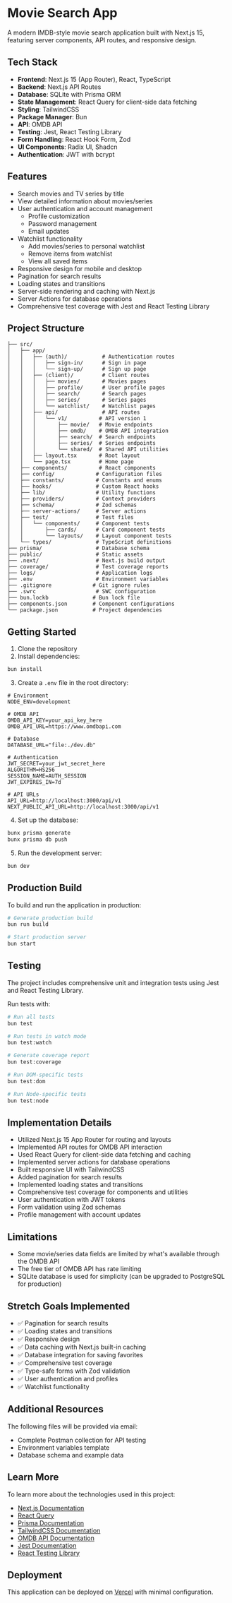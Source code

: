 # Movie Search App

A modern IMDB-style movie search application built with Next.js 15, featuring server components, API routes, and responsive design.

## Tech Stack

- **Frontend**: Next.js 15 (App Router), React, TypeScript
- **Backend**: Next.js API Routes
- **Database**: SQLite with Prisma ORM
- **State Management**: React Query for client-side data fetching
- **Styling**: TailwindCSS
- **Package Manager**: Bun
- **API**: OMDB API
- **Testing**: Jest, React Testing Library
- **Form Handling**: React Hook Form, Zod
- **UI Components**: Radix UI, Shadcn
- **Authentication**: JWT with bcrypt

## Features

- Search movies and TV series by title
- View detailed information about movies/series
- User authentication and account management
  - Profile customization
  - Password management
  - Email updates
- Watchlist functionality
  - Add movies/series to personal watchlist
  - Remove items from watchlist
  - View all saved items
- Responsive design for mobile and desktop
- Pagination for search results
- Loading states and transitions
- Server-side rendering and caching with Next.js
- Server Actions for database operations
- Comprehensive test coverage with Jest and React Testing Library

## Project Structure

```
├── src/
│   ├── app/
│   │   ├── (auth)/           # Authentication routes
│   │   │   ├── sign-in/      # Sign in page
│   │   │   └── sign-up/      # Sign up page
│   │   ├── (client)/         # Client routes
│   │   │   ├── movies/       # Movies pages
│   │   │   ├── profile/      # User profile pages
│   │   │   ├── search/       # Search pages
│   │   │   ├── series/       # Series pages
│   │   │   └── watchlist/    # Watchlist pages
│   │   ├── api/              # API routes
│   │   │   └── v1/          # API version 1
│   │   │       ├── movie/   # Movie endpoints
│   │   │       ├── omdb/    # OMDB API integration
│   │   │       ├── search/  # Search endpoints
│   │   │       ├── series/  # Series endpoints
│   │   │       └── shared/  # Shared API utilities
│   │   ├── layout.tsx       # Root layout
│   │   └── page.tsx         # Home page
│   ├── components/          # React components
│   ├── config/             # Configuration files
│   ├── constants/          # Constants and enums
│   ├── hooks/              # Custom React hooks
│   ├── lib/                # Utility functions
│   ├── providers/          # Context providers
│   ├── schema/             # Zod schemas
│   ├── server-actions/     # Server actions
│   ├── test/               # Test files
│   │   └── components/     # Component tests
│   │       ├── cards/      # Card component tests
│   │       └── layouts/    # Layout component tests
│   └── types/              # TypeScript definitions
├── prisma/                 # Database schema
├── public/                 # Static assets
├── .next/                  # Next.js build output
├── coverage/               # Test coverage reports
├── logs/                   # Application logs
├── .env                    # Environment variables
├── .gitignore             # Git ignore rules
├── .swrc                   # SWC configuration
├── bun.lockb              # Bun lock file
├── components.json        # Component configurations
└── package.json           # Project dependencies
```

## Getting Started

1. Clone the repository
2. Install dependencies:

```bash
bun install
```

3. Create a `.env` file in the root directory:

```env
# Environment
NODE_ENV=development

# OMDB API
OMDB_API_KEY=your_api_key_here
OMDB_API_URL=https://www.omdbapi.com

# Database
DATABASE_URL="file:./dev.db"

# Authentication
JWT_SECRET=your_jwt_secret_here
ALGORITHM=HS256
SESSION_NAME=AUTH_SESSION
JWT_EXPIRES_IN=7d

# API URLs
API_URL=http://localhost:3000/api/v1
NEXT_PUBLIC_API_URL=http://localhost:3000/api/v1
```

4. Set up the database:

```bash
bunx prisma generate
bunx prisma db push
```

5. Run the development server:

```bash
bun dev
```

## Production Build

To build and run the application in production:

```bash
# Generate production build
bun run build

# Start production server
bun start
```

## Testing

The project includes comprehensive unit and integration tests using Jest and React Testing Library.

Run tests with:

```bash
# Run all tests
bun test

# Run tests in watch mode
bun test:watch

# Generate coverage report
bun test:coverage

# Run DOM-specific tests
bun test:dom

# Run Node-specific tests
bun test:node
```

## Implementation Details

- Utilized Next.js 15 App Router for routing and layouts
- Implemented API routes for OMDB API interaction
- Used React Query for client-side data fetching and caching
- Implemented server actions for database operations
- Built responsive UI with TailwindCSS
- Added pagination for search results
- Implemented loading states and transitions
- Comprehensive test coverage for components and utilities
- User authentication with JWT tokens
- Form validation using Zod schemas
- Profile management with account updates

## Limitations

- Some movie/series data fields are limited by what's available through the OMDB API
- The free tier of OMDB API has rate limiting
- SQLite database is used for simplicity (can be upgraded to PostgreSQL for production)

## Stretch Goals Implemented

- ✅ Pagination for search results
- ✅ Loading states and transitions
- ✅ Responsive design
- ✅ Data caching with Next.js built-in caching
- ✅ Database integration for saving favorites
- ✅ Comprehensive test coverage
- ✅ Type-safe forms with Zod validation
- ✅ User authentication and profiles
- ✅ Watchlist functionality

## Additional Resources

The following files will be provided via email:

- Complete Postman collection for API testing
- Environment variables template
- Database schema and example data

## Learn More

To learn more about the technologies used in this project:

- [Next.js Documentation](https://nextjs.org/docs)
- [React Query](https://tanstack.com/query/latest)
- [Prisma Documentation](https://www.prisma.io/docs)
- [TailwindCSS Documentation](https://tailwindcss.com/docs)
- [OMDB API Documentation](https://www.omdbapi.com/)
- [Jest Documentation](https://jestjs.io/)
- [React Testing Library](https://testing-library.com/docs/react-testing-library/intro/)

## Deployment

This application can be deployed on [Vercel](https://vercel.com) with minimal configuration.
